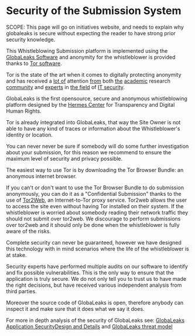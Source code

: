 # Security of the Submission System

SCOPE: This page will go on initiatives website, and needs to explain why
globaleaks is secure without expecting the reader to have strong prior
security knowledge.

This Whistleblowing Submission platform is implemented using the 
[GlobaLeaks Software](https://globaleaks.org) and anonymity for the
whistleblower is provided thanks to [Tor software](https://torproject.org/). 

Tor is the state of the art when it comes to digitally protecting anonymity and
has received a 
[lot of](http://systems.cs.colorado.edu/~bauerk/papers/wpes25-bauer.pdf)
attention
[from](https://svn.torproject.org/svn/projects/design-paper/tor-design.pdf)
both
[the](http://www.cl.cam.ac.uk/users/sjm217/papers/oakland05torta.pdf)
[academic](http://www.onion-router.net/Publications/locating-hidden-servers.pdf) research
[community](http://www.cypherpunks.ca/~iang/pubs/torsec.pdf) and
[experts](http://www.crhc.uiuc.edu/~nikita/papers/tuneup-cr.pdf)
in 
[the field](http://freehaven.net/anonbib/papers/congestion-longpaths.pdf)
of
[IT security](http://www.ieee-security.org/TC/SP2013/papers/4977a080.pdf).

GlobaLeaks is the first opensource, secure and anonymous whistleblowing
platform designed by the [Hermes Center](http://logioshermes.org/)
for Transparency and Digital Human Rights.

Tor is already integrated into GlobaLeaks, that way the Site Owner is not able
to have any kind of traces or information about the Whistleblower's identity or
location.

You can never never be sure if somebody will do some further investigation
about your submission, for this reason we recommend to ensure the maximum level
of security and privacy possible.

The easiest way to use Tor is by downloading the Tor Browser Bundle: an
anonymous internet browser.

If you can't or don't want to use the Tor Browser Bundle to do submission
anonymously, you can do it as a "Confidential Submission" thanks to the use of
[Tor2Web](https://tor2web.org/), an Internet-to-Tor proxy service.
Tor2web allows the user to access the site even without having Tor installed on
their system. If the whistleblower is worried about somebody reading their
network traffic they should not submit over tor2web. We discourage to perform
submissions over tor2web and it should only be done when the whistleblower is
fully aware of the risks.

Complete security can never be guaranteed, however we have designed this
technology with in mind scenarios where the life of the whistleblower is at
stake.

Security experts have performed multiple audits on our software to identify and
fix possible vulnerabilities. This is the only way to ensure that the
application is truly secure. We do not only tell you to trust us to have made
the right decisions, but have received various independent analysis from third
parties. 

Moreover the source code of GlobaLeaks is open, therefore anybody can inspect
it and make sure that it does what we say it does.

For more in depth analysis of the security of GlobaLeaks see:
[GlobaLeaks Application SecurityDesign and Details](https://docs.google.com/document/d/1SMSiAry7x5XY9nY8GAejJD75NWg7bp7M1PwXSiwy62U/pub)
and
[GlobaLeaks threat model](https://docs.google.com/document/d/1niYFyEar1FUmStC03OidYAIfVJf18ErUFwSWCmWBhcA/pub)
